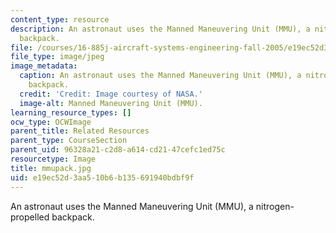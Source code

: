 ```yaml
---
content_type: resource
description: An astronaut uses the Manned Maneuvering Unit (MMU), a nitrogen-propelled
  backpack.
file: /courses/16-885j-aircraft-systems-engineering-fall-2005/e19ec52d3aa510b6b135691940bdbf9f_mmupack.jpg
file_type: image/jpeg
image_metadata:
  caption: An astronaut uses the Manned Maneuvering Unit (MMU), a nitrogen-propelled
    backpack.
  credit: 'Credit: Image courtesy of NASA.'
  image-alt: Manned Maneuvering Unit (MMU).
learning_resource_types: []
ocw_type: OCWImage
parent_title: Related Resources
parent_type: CourseSection
parent_uid: 96328a21-c2d8-a614-cd21-47cefc1ed75c
resourcetype: Image
title: mmupack.jpg
uid: e19ec52d-3aa5-10b6-b135-691940bdbf9f
---
```

An astronaut uses the Manned Maneuvering Unit (MMU), a nitrogen-propelled backpack.

